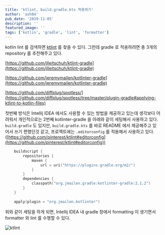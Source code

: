 ```yaml
---
title: 'ktlint, build.gradle.kts 적용하기'
author: 'ash84'
pub_date: '2019-11-05'
description: ''
featured_image: ''
tags: ['kotlin', 'gradle', 'lint', 'formatter']
---
```


kotlin lint 를 검색하면 [ktlint](https://ktlint.github.io/#getting-started) 를 찾을 수 있다. 그런데 gradle 로 적용하려면 총 3개의 repository 를 추천해주고 있다. 

[https://github.com/jlleitschuh/ktlint-gradle](https://github.com/jlleitschuh/ktlint-gradle)

[https://github.com/jeremymailen/kotlinter-gradle](https://github.com/jeremymailen/kotlinter-gradle)

[https://github.com/diffplug/spotless/](https://github.com/diffplug/spotless/tree/master/plugin-gradle#applying-ktlint-to-kotlin-files)

첫번째 방식은 Intellij IDEA 에서도  사용할 수 있는 방법을 제공하고 있는데 생각보다 어려워서 개인적으로는 2번째 kotlinter-gradle 을 아래와 같이 세팅해서 사용하고 있다. `build.gradle` 도 있지만, `build.gradle.kts` 를 바로 README 에서 제공해주고 있어서 쓰기 편했던것 같고, 프로젝트에는 `.editorconfig` 를 적용해서 사용하고 있다.
([https://github.com/pinterest/ktlint#editorconfig](https://github.com/pinterest/ktlint#editorconfig))

```kotlin
    buildscript {
    	repositories {
    		maven {
    			url = uri("https://plugins.gradle.org/m2/")
    		}
    	}
    	dependencies {
    		classpath("org.jmailen.gradle:kotlinter-gradle:2.1.2")
    	}
    }
    
    apply(plugin = "org.jmailen.kotlinter")
```

위와 같이 세팅을 하게 되면, Intellij IDEA 내 gradle 창에서 formatting 이 생기면서 formatter 와 lint 를 수행할 수 있다. 

  ![ktlint](https://live.staticflickr.com/65535/49019851562_1f9785064c_z.jpg)

